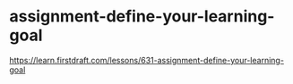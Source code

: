 # assignment-define-your-learning-goal

https://learn.firstdraft.com/lessons/631-assignment-define-your-learning-goal
